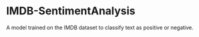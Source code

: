 # IMDB-SentimentAnalysis
A model trained on the IMDB dataset to classify text as positive or negative.
